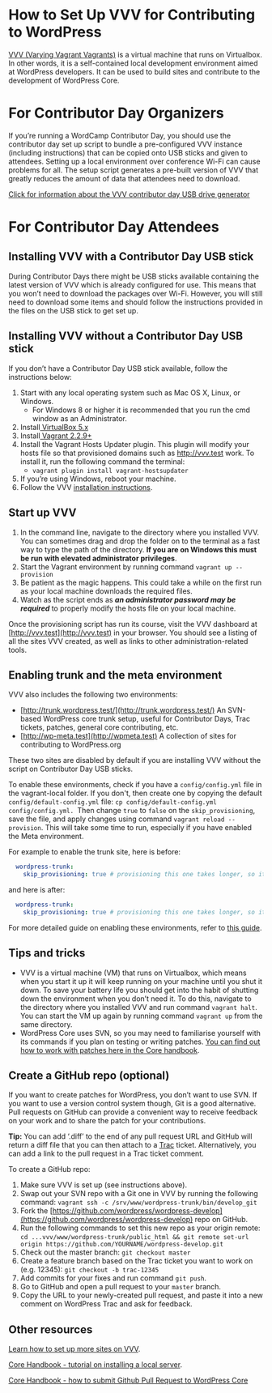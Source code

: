# How to Set Up VVV for Contributing to WordPress

[VVV (Varying Vagrant Vagrants)](https://github.com/Varying-Vagrant-Vagrants/VVV) is a virtual machine that runs on Virtualbox. In other words, it is a self-contained local development environment aimed at WordPress developers. It can be used to build sites and contribute to the development of WordPress Core.


# For Contributor Day Organizers

If you’re running a WordCamp Contributor Day, you should use the contributor day set up script to bundle a pre-configured VVV instance (including instructions) that can be copied onto USB sticks and given to attendees. Setting up a local environment over conference Wi-Fi can cause problems for all. The setup script generates a pre-built version of VVV that greatly reduces the amount of data that attendees need to download.

[Click for information about the VVV contributor day USB drive generator](https://github.com/Varying-Vagrant-Vagrants/CD-USB-Generator)


# For Contributor Day Attendees


## Installing VVV with a Contributor Day USB stick

During Contributor Days there might be USB sticks available containing the latest version of VVV which is already configured for use. This means that you won’t need to download the packages over Wi-Fi. However, you will still need to download some items and should follow the instructions provided in the files on the USB stick to get set up. 


## Installing VVV without a Contributor Day USB stick

If you don’t have a Contributor Day USB stick available, follow the instructions below:

1. Start with any local operating system such as Mac OS X, Linux, or Windows.
    *   For Windows 8 or higher it is recommended that you run the cmd window as an Administrator.
2. Install[ VirtualBox 5.x](https://www.virtualbox.org/wiki/Downloads)
3. Install[ Vagrant 2.2.9+](https://www.vagrantup.com/downloads.html)
4. Install the Vagrant Hosts Updater plugin. This plugin will modify your hosts file so that provisioned domains such as http://vvv.test work. To install it, run the following command the terminal: 
    *   `vagrant plugin install vagrant-hostsupdater`
5. If you’re using Windows, reboot your machine.
6. Follow the VVV [installation instructions](https://varyingvagrantvagrants.org/docs/en-US/installation/).

## Start up VVV

1. In the command line, navigate to the directory where you installed VVV. You can sometimes drag and drop the folder on to the terminal as a fast way to type the path of the directory. **If you are on Windows this must be run with elevated administrator privileges**.
2. Start the Vagrant environment by running command `vagrant up --provision`
3. Be patient as the magic happens. This could take a while on the first run as your local machine downloads the required files.
4. Watch as the script ends as **_an administrator password may be required_** to properly modify the hosts file on your local machine.

Once the provisioning script has run its course, visit the VVV dashboard at [http://vvv.test](http://vvv.test) in your browser. You should see a listing of all the sites VVV created, as well as links to other administration-related tools.

## Enabling trunk and the meta environment

VVV also includes the following two environments:

*   [http://trunk.wordpress.test/](http://trunk.wordpress.test/) An SVN-based WordPress core trunk setup, useful for Contributor Days, Trac tickets, patches, general core contributing, etc.
*   [http://wp-meta.test](http://wpmeta.test) A collection of sites for contributing to WordPress.org

These two sites are disabled by default if you are installing VVV without the script on Contributor Day USB sticks. 

To enable these environments, check if you have a `config/config.yml` file in the vagrant-local folder. If you don't, then create one by copying the default `config/default-config.yml` file: `cp config/default-config.yml config/config.yml. `Then change `true` to `false` on the `skip_provisioning`, save the file, and apply changes using command `vagrant reload --provision`. This will take some time to run, especially if you have enabled the Meta environment.

For example to enable the trunk site,  here is before:

```yaml
  wordpress-trunk:
    skip_provisioning: true # provisioning this one takes longer, so it's disabled by default
```

and here is after:

```yaml
  wordpress-trunk:
    skip_provisioning: true # provisioning this one takes longer, so it's disabled by default
```

For more detailed guide on enabling these environments, refer to [this guide](https://github.com/WordPress/meta-environment/blob/master/docs/install.md).


## Tips and tricks

*   VVV is a virtual machine (VM) that runs on Virtualbox, which means when you start it up it will keep running on your machine until you shut it down. To save your battery life you should get into the habit of shutting down the environment when you don’t need it. To do this, navigate to the directory where you installed VVV and run command `vagrant halt`. You can start the VM up again by running command `vagrant up` from the same directory.
*   WordPress Core uses SVN, so you may need to familiarise yourself with its commands if you plan on testing or writing patches. [You can find out how to work with patches here in the Core handbook](https://make.wordpress.org/core/handbook/tutorials/working-with-patches/).

## Create a GitHub repo (optional)

If you want to create patches for WordPress, you don’t want to use SVN. If you want to use a version control system though, Git is a good alternative. Pull requests on GitHub can provide a convenient way to receive feedback on your work and to share the patch for your contributions.

**Tip:** You can add ‘.diff’ to the end of any pull request URL and GitHub will return a diff file that you can then attach to a [Trac](https://docs.google.com/document/d/1Q4u_dOuCNGoKpD2lD4mJujredAatevlIkuAzwFhakbM/edit#heading=h.v7ymrqrnqqm8) ticket. Alternatively, you can add a link to the pull request in a Trac ticket comment.

To create a GitHub repo:

1. Make sure VVV is set up (see instructions above).
2. Swap out your SVN repo with a Git one in VVV by running the following command: `vagrant ssh -c /srv/www/wordpress-trunk/bin/develop_git`
3. Fork the [https://github.com/wordpress/wordpress-develop](https://github.com/wordpress/wordpress-develop) repo on GitHub.
4. Run the following commands to set this new repo as your origin remote: `cd ...vvv/www/wordpress-trunk/public_html && git remote set-url origin https://github.com/YOURNAME/wordpress-develop.git`
5. Check out the master branch: `git checkout master`
6. Create a feature branch based on the Trac ticket you want to work on (e.g. 12345): `git checkout -b trac-12345`
7. Add commits for your fixes and run command `git push`.
8. Go to GitHub and open a pull request to your `master` branch.
9. Copy the URL to your newly-created pull request, and paste it into a new comment on WordPress Trac and ask for feedback.

## Other resources

[Learn how to set up more sites on VVV](https://varyingvagrantvagrants.org/docs/en-US/adding-a-new-site/).

[Core Handbook - tutorial on installing a local server](https://make.wordpress.org/core/handbook/tutorials/installing-a-local-server/).

[Core Handbook - how to submit Github Pull Request to WordPress Core](https://make.wordpress.org/core/handbook/contribute/git/github-pull-requests-for-code-review/)
